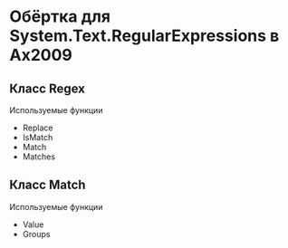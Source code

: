 # Обёртка для System.Text.RegularExpressions в Ax2009

## Класс Regex
Используемые функции
* Replace
* IsMatch
* Match
* Matches

## Класс Match
Используемые функции
* Value
* Groups